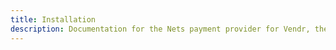 ```yaml
---
title: Installation
description: Documentation for the Nets payment provider for Vendr, the eCommerce solution for Umbraco v8+
---
```


<work-in-progress></work-in-progress>